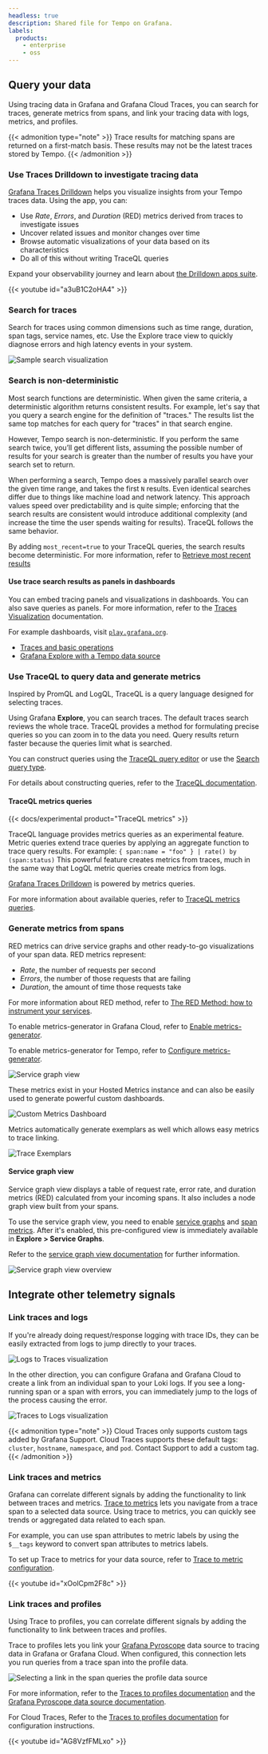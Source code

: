 ```yaml
---
headless: true
description: Shared file for Tempo on Grafana.
labels:
  products:
    - enterprise
    - oss
---
```


[//]: # "This file describes how you can use tracing data in Grafana."
[//]: # "This shared file is included in these locations:"
[//]: # "/grafana/docs/sources/datasources/tempo/getting-started/tempo-in-grafana.md"
[//]: # "/website/docs/grafana-cloud/send-data/traces/use-traces-with-grafana.md"
[//]: #
[//]: # "If you make changes to this file, verify that the meaning and content are not changed in any place where the file is included."
[//]: # "Any links should be fully qualified and not relative."

<!--  Use traces in Grafana -->

## Query your data

Using tracing data in Grafana and Grafana Cloud Traces, you can search for traces, generate metrics from spans, and link your tracing data with logs, metrics, and profiles.

{{< admonition type="note" >}}
Trace results for matching spans are returned on a first-match basis. These results may not be the latest traces stored by Tempo.
{{< /admonition >}}


### Use Traces Drilldown to investigate tracing data

[Grafana Traces Drilldown](https://grafana.com/docs/grafana-cloud/visualizations/simplified-exploration/traces/) helps you visualize insights from your Tempo traces data.
Using the app, you can:

- Use _Rate_, _Errors_, and _Duration_ (RED) metrics derived from traces to investigate issues
- Uncover related issues and monitor changes over time
- Browse automatic visualizations of your data based on its characteristics
- Do all of this without writing TraceQL queries

Expand your observability journey and learn about [the Drilldown apps suite](https://grafana.com/docs/grafana-cloud/visualizations/simplified-exploration/).

{{< youtube id="a3uB1C2oHA4" >}}

### Search for traces

Search for traces using common dimensions such as time range, duration, span tags, service names, etc.
Use the Explore trace view to quickly diagnose errors and high latency events in your system.

![Sample search visualization](/static/img/docs/grafana-cloud/trace_search.png)

### Search is non-deterministic

Most search functions are deterministic.
When given the same criteria, a deterministic algorithm returns consistent results.
For example, let's say that you query a search engine for the definition of "traces."
The results list the same top matches for each query for "traces" in that search engine.

However, Tempo search is non-deterministic.
If you perform the same search twice, you’ll get different lists, assuming the possible number of results for your search is greater than the number of results you have your search set to return.

When performing a search, Tempo does a massively parallel search over the given time range, and takes the first `N` results.
Even identical searches differ due to things like machine load and network latency.
This approach values speed over predictability and is quite simple; enforcing that the search results are consistent would introduce additional complexity (and increase the time the user spends waiting for results).
TraceQL follows the same behavior.

By adding `most_recent=true` to your TraceQL queries, the search results become deterministic.
For more information, refer to [Retrieve most recent results](https://grafana.com/docs/tempo/<TEMPO_VERSION>/traceql/#retrieving-most-recent-results-experimental)

#### Use trace search results as panels in dashboards

You can embed tracing panels and visualizations in dashboards.
You can also save queries as panels.
For more information, refer to the [Traces Visualization](https://grafana.com/docs/grafana-cloud/visualizations/panels-visualizations/visualizations/traces/#add-traceql-with-table-visualizations) documentation.

For example dashboards, visit [`play.grafana.org`](https://play.grafana.org).

- [Traces and basic operations](https://play.grafana.org/d/fab5705a-e213-4527-8c23-92cb7452e746/traces-and-basic-operations-on-them?orgId=1)
- [Grafana Explore with a Tempo data source](https://play.grafana.org/explore?schemaVersion=1&panes=%7B%22cf2%22:%7B%22datasource%22:%22grafanacloud-traces%22,%22queries%22:%5B%7B%22refId%22:%22A%22,%22datasource%22:%7B%22type%22:%22tempo%22,%22uid%22:%22grafanacloud-traces%22%7D,%22queryType%22:%22traceqlSearch%22,%22limit%22:20,%22tableType%22:%22traces%22,%22filters%22:%5B%7B%22id%22:%22ab3bc4be%22,%22operator%22:%22%3D%22,%22scope%22:%22span%22%7D%5D%7D%5D,%22range%22:%7B%22from%22:%22now-1h%22,%22to%22:%22now%22%7D%7D%7D&orgId=1)

### Use TraceQL to query data and generate metrics

Inspired by PromQL and LogQL, TraceQL is a query language designed for selecting traces.

Using Grafana **Explore**, you can search traces.
The default traces search reviews the whole trace.
TraceQL provides a method for formulating precise queries so you can zoom in to the data you need.
Query results return faster because the queries limit what is searched.

You can construct queries using the [TraceQL query editor](https://grafana.com/docs/grafana/<GRAFANA_VERSION>/datasources/tempo/query-editor/traceql-editor/) or use the [Search query type](https://grafana.com/docs/grafana/<GRAFANA_VERSION>/datasources/tempo/query-editor/traceql-search/).

For details about constructing queries, refer to the [TraceQL documentation](https://grafana.com/docs/tempo/<TEMPO_VERSION>/traceql/).

#### TraceQL metrics queries

{{< docs/experimental product="TraceQL metrics" >}}

TraceQL language provides metrics queries as an experimental feature.
Metric queries extend trace queries by applying an aggregate function to trace query results. For example: `{ span:name = "foo" } | rate() by (span:status)`
This powerful feature creates metrics from traces, much in the same way that LogQL metric queries create metrics from logs.

[Grafana Traces Drilldown](https://grafana.com/docs/grafana-cloud/visualizations/simplified-exploration/traces/) is powered by metrics queries.

For more information about available queries, refer to [TraceQL metrics queries](https://grafana.com/docs/tempo/<TEMPO_VERSION>/traceql/metrics-queries).

### Generate metrics from spans

RED metrics can drive service graphs and other ready-to-go visualizations of your span data.
RED metrics represent:

- _Rate_, the number of requests per second
- _Errors_, the number of those requests that are failing
- _Duration_, the amount of time those requests take

For more information about RED method, refer to [The RED Method: how to instrument your services](/blog/2018/08/02/the-red-method-how-to-instrument-your-services/).

To enable metrics-generator in Grafana Cloud, refer to [Enable metrics-generator](https://grafana.com/docs/grafana-cloud/send-data/traces/metrics-generator/).

To enable metrics-generator for Tempo, refer to [Configure metrics-generator](https://grafana.com/docs/tempo/<TEMPO_VERSION>/configuration/#metrics-generator).

![Service graph view](/static/img/docs/grafana-cloud/trace_service_graph.png)

These metrics exist in your Hosted Metrics instance and can also be easily used to generate powerful custom dashboards.

![Custom Metrics Dashboard](/static/img/docs/grafana-cloud/trace_custom_metrics_dash.png)

Metrics automatically generate exemplars as well which allows easy metrics to trace linking.

![Trace Exemplars](/static/img/docs/grafana-cloud/trace_exemplars.png)

#### Service graph view

Service graph view displays a table of request rate, error rate, and duration metrics (RED) calculated from your incoming spans.
It also includes a node graph view built from your spans.

To use the service graph view, you need to enable [service graphs](https://grafana.com/docs/tempo/<TEMPO_VERSION>/metrics-generator/service_graphs/) and [span metrics](https://grafana.com/docs/tempo/<TEMPO_VERSION>/metrics-generator/span_metrics/).
After it's enabled, this pre-configured view is immediately available in **Explore > Service Graphs**.

Refer to the [service graph view documentation](https://docs/tempo/<TEMPO_VERSION>/metrics-generator/service-graph-view) for further information.

![Service graph view overview](/static/img/docs/grafana-cloud/apm-overview.png)

## Integrate other telemetry signals

### Link traces and logs

If you're already doing request/response logging with trace IDs, they can be easily extracted from logs to jump directly to your traces.

![Logs to Traces visualization](/static/img/docs/grafana-cloud/trace_sample.png)

In the other direction, you can configure Grafana and Grafana Cloud to create a link from an individual span to your Loki logs.
If you see a long-running span or a span with errors, you
can immediately jump to the logs of the process causing the error.

![Traces to Logs visualization](/static/img/docs/grafana-cloud/trace_to_logs.png)

{{< admonition type="note" >}}
Cloud Traces only supports custom tags added by Grafana Support.
Cloud Traces supports these default tags: `cluster`, `hostname`, `namespace`, and `pod`.
Contact Support to add a custom tag.
{{< /admonition >}}

### Link traces and metrics

Grafana can correlate different signals by adding the functionality to link between traces and metrics. [Trace to metrics](/blog/2022/08/18/new-in-grafana-9.1-trace-to-metrics-allows-users-to-navigate-from-a-trace-span-to-a-selected-data-source/) lets you navigate from a trace span to a selected data source.
Using trace to metrics, you can quickly see trends or aggregated data related to each span.

For example, you can use span attributes to metric labels by using the `$__tags` keyword to convert span attributes to metrics labels.

To set up Trace to metrics for your data source, refer to [Trace to metric configuration](/docs/grafana-cloud/connect-externally-hosted/data-sources/tempo/configure-tempo-data-source/#trace-to-metrics).

{{< youtube id="xOolCpm2F8c" >}}

### Link traces and profiles

Using Trace to profiles, you can correlate different signals by adding the functionality to link between traces and profiles.

Trace to profiles lets you link your [Grafana Pyroscope](https://grafana.com/docs/pyroscope/<PYROSCOPE_VERSION>/) data source to tracing data in Grafana or Grafana Cloud.
When configured, this connection lets you run queries from a trace span into the profile data.

![Selecting a link in the span queries the profile data source](/static/img/docs/tempo/profiles/tempo-profiles-Span-link-profile-data-source.png)

For more information, refer to the [Traces to profiles documentation](https://grafana.com/docs/grafana/<GRAFANA_VERSION>/datasources/tempo/configure-tempo-data-source#trace-to-profiles) and the [Grafana Pyroscope data source documentation](https://docs/grafana/<GRAFANA_VERSION>/datasources/grafana-pyroscope/).

For Cloud Traces, Refer to the [Traces to profiles documentation](https://grafana.com/docs/grafana-cloud/connect-externally-hosted/data-sources/tempo/configure-tempo-data-source#trace-to-profiles) for configuration instructions.

{{< youtube id="AG8VzfFMLxo" >}}
